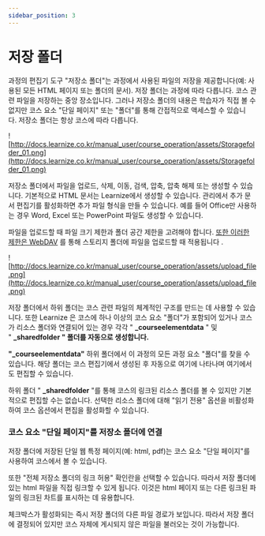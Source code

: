 ```yaml
---
sidebar_position: 3
---
```


# 저장 폴더

과정의 편집기 도구 "저장소 폴더"는 과정에서 사용된 파일의 저장을 제공합니다(예: 사용된 모든 HTML 페이지 또는 폴더의 문서). 저장 폴더는 과정에 따라 다릅니다. 코스 관련 파일을 저장하는 중앙 장소입니다. 그러나 저장소 폴더의 내용은 학습자가 직접 볼 수 없지만 코스 요소 "단일 페이지" 또는 "폴더"를 통해 간접적으로 액세스할 수 있습니다. 저장소 폴더는 항상 코스에 따라 다릅니다.

![http://docs.learnize.co.kr/manual_user/course_operation/assets/Storagefolder_01.png](http://docs.learnize.co.kr/manual_user/course_operation/assets/Storagefolder_01.png)

저장소 폴더에서 파일을 업로드, 삭제, 이동, 검색, 압축, 압축 해제 또는 생성할 수 있습니다. 기본적으로 HTML 문서는 Learnize에서 생성할 수 있습니다. 관리에서 추가 문서 편집기를 활성화하면 추가 파일 형식을 만들 수 있습니다. 예를 들어 Office만 사용하는 경우 Word, Excel 또는 PowerPoint 파일도 생성할 수 있습니다.

파일을 업로드할 때 파일 크기 제한과 폴더 공간 제한을 고려해야 합니다. [또한 이러한 제한은 WebDAV](http://docs.learnize.co.kr/manual_user/supported_tech/Using_WebDAV/) 를 통해 스토리지 폴더에 파일을 업로드할 때 적용됩니다 .

![http://docs.learnize.co.kr/manual_user/course_operation/assets/upload_file.png](http://docs.learnize.co.kr/manual_user/course_operation/assets/upload_file.png)

저장 폴더에서 하위 폴더는 코스 관련 파일의 체계적인 구조를 만드는 데 사용할 수 있습니다. 또한 Learnize 은 코스에 하나 이상의 코스 요소 "폴더"가 포함되어 있거나 코스가 리소스 폴더와 연결되어 있는 경우 각각 " **_courseelementdata** " 및 " **_sharedfolder " 폴더를 자동으로 생성합니다.**

**"_courseelementdata"** 하위 폴더에서 이 과정의 모든 과정 요소 "폴더"를 찾을 수 있습니다. 해당 폴더는 코스 편집기에서 생성된 후 자동으로 여기에 나타나며 여기에서도 편집할 수 있습니다.

하위 폴더 " **_sharedfolder** "를 통해 코스의 링크된 리소스 폴더를 볼 수 있지만 기본적으로 편집할 수는 없습니다. 선택한 리소스 폴더에 대해 "읽기 전용" 옵션을 비활성화하여 코스 옵션에서 편집을 활성화할 수 있습니다.

### 코스 요소 "단일 페이지"를 저장소 폴더에 연결

저장 폴더에 저장된 단일 웹 특정 페이지(예: html, pdf)는 코스 요소 "단일 페이지"를 사용하여 코스에서 볼 수 있습니다.

또한 "전체 저장소 폴더의 링크 허용" 확인란을 선택할 수 있습니다. 따라서 저장 폴더에 있는 html 파일을 직접 링크할 수 있게 됩니다. 이것은 html 페이지 또는 다른 링크된 파일의 링크된 차트를 표시하는 데 유용합니다.

체크박스가 활성화되는 즉시 저장 폴더의 다른 파일 경로가 보입니다. 따라서 저장 폴더에 결정되어 있지만 코스 자체에 게시되지 않은 파일을 불러오는 것이 가능합니다.